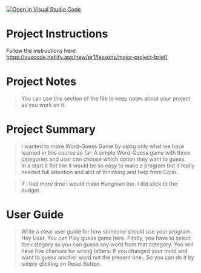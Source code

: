[![Open in Visual Studio Code](https://classroom.github.com/assets/open-in-vscode-c66648af7eb3fe8bc4f294546bfd86ef473780cde1dea487d3c4ff354943c9ae.svg)](https://classroom.github.com/online_ide?assignment_repo_id=8980784&assignment_repo_type=AssignmentRepo)
# Project Instructions
Follow the instructions here: https://vuxcode.netlify.app/new/pr1/lessons/major-project-brief/

# Project Notes

> You can use this section of the file to keep notes about your project as you work on it.

# Project Summary

> I wanted to make Word-Guess Game by using only what we have learned in this course so far. A simple Word-Guess game with three categories 
and user can choose which option they want to guess.  
In a start it felt like it would be so easy to make a program but it really needed full attention and alot of thninking and help from Colin.

> If i had more time i would make Hangman too.
> I did stick to the budget. 


# User Guide

> Write a clear user guide for how someone should use your program.
> Hey User, You can Play guess game here.
> Firstly, you have to select the category so you can guess any word from that category. 
> You will have five chances for wrong letters.
> If you changed your mind and want to guess another word not the present one.. So you can do it by simply clicking on Reset Button.
